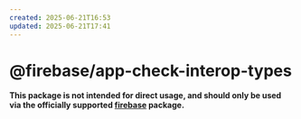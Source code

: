 ```yaml
---
created: 2025-06-21T16:53
updated: 2025-06-21T17:41
---
```

# @firebase/app-check-interop-types

**This package is not intended for direct usage, and should only be used via the officially supported [firebase](https://www.npmjs.com/package/firebase) package.**
